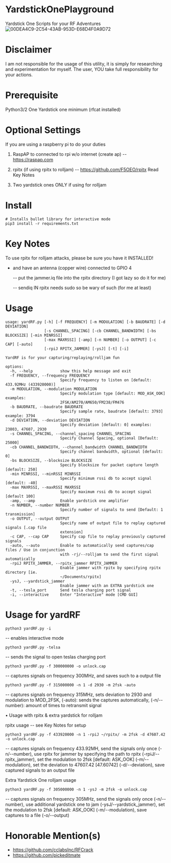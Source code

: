 # YardstickOnePlayground
Yardstick One Scripts for your RF Adventures
![00DEA4C9-2C54-43AB-953D-E68D4F0A9D72](https://user-images.githubusercontent.com/27988707/207140390-7b5ed47b-d0ec-4821-8831-7253384973a3.jpeg)


# Disclaimer
  I am not responsible for the usage of this utility, it is simply for researching and experimentation for myself.
  The user, YOU take full responsibility for your actions. 

# Prerequisite
   Python3/2
   One Yardstick one minimum (rfcat installed)

# Optional Settings
   If you are using a raspberry pi to do your duties
   1. RaspAP to connected to rpi w/o internet (create ap)
      -- https://raspap.com

   2. rpitx (if using rpitx to rolljam)
     -- https://github.com/F5OEO/rpitx
        Read Key Notes 

   3. Two yardstick ones ONLY if using for rolljam

# Install
```
# Installs bullet library for interactive mode
pip3 install -r requirements.txt
```
   
# Key Notes
  To use rpitx for rolljam attacks, please be sure you have it INSTALLED!
  
  - and have an antenna (copper wire) connected to GPIO 4

    -- put the jammer.iq file into the rpitx directory (I got lazy so do it for me)

    -- sendiq IN rpitx needs sudo so be wary of such (for me at least)

# Usage
```
usage: yardRF.py [-h] [-f FREQUENCY] [-m MODULATION] [-b BAUDRATE] [-d DEVIATION]
                 [-s CHANNEL_SPACING] [-cb CHANNEL_BANDWIDTH] [-bs BLOCKSIZE] [-min MINRSSI]
                 [-max MAXRSSI] [-amp] [-n NUMBER] [-o OUTPUT] [-c CAP] [-auto]
                 [-rpiJ RPITX_JAMMER] [-ysJ] [-t] [-i]

YardRF is for your capturing/replaying/rolljam fun

options:
  -h, --help            show this help message and exit
  -f FREQUENCY, --frequency FREQUENCY
                        Specify frequency to listen on [default: 433.92MHz (433920000)]
  -m MODULATION, --modulation MODULATION
                        Specify modulation type [default: MOD_ASK_OOK] examples:
                        2FSK/AM270/AM650/FM238/FM476
  -b BAUDRATE, --baudrate BAUDRATE
                        Specify sample rate, baudrate [default: 3793] example: 3794
  -d DEVIATION, --deviation DEVIATION
                        Specify deviation [default: 0] examples: 23803, 47607, 2930
  -s CHANNEL_SPACING, --channel_spacing CHANNEL_SPACING
                        Specify Channel Spacing, optional [Default: 25000]
  -cb CHANNEL_BANDWIDTH, --channel_bandwidth CHANNEL_BANDWIDTH
                        Specify channel bandwidth, optional [default: 0]
  -bs BLOCKSIZE, --blocksize BLOCKSIZE
                        Specify blocksize for packet capture length [default: 250]
  -min MINRSSI, --minRSSI MINRSSI
                        Specify minimum rssi db to accept signal [default: -40]
  -max MAXRSSI, --maxRSSI MAXRSSI
                        Specify maximum rssi db to accept signal [default 100]
  -amp, --amp           Enable yardstick one amplifier
  -n NUMBER, --number NUMBER
                        Specify number of signals to send [Default: 1 transmission]
  -o OUTPUT, --output OUTPUT
                        Specify name of output file to replay captured signals [.cap file
                        extension]
  -c CAP, --cap CAP     Specify cap file to replay previously captured signals
  -auto, --auto         Enable to automatically send captures/cap files / Use in conjunction
                        with -rj/--rolljam to send the first signal automatically
  -rpiJ RPITX_JAMMER, --rpitx_jammer RPITX_JAMMER
                        Enable jammer with rpitx by specifying rpitx directory [ie.
                        ~/Documents/rpitx]
  -ysJ, --yardstick_jammer
                        Enable jammer with an EXTRA yardstick one
  -t, --tesla_port      Send tesla charging port signal
  -i, --interactive     Enter "Interactive" mode [CMD GUI]

```

# Usage for yardRF
```
python3 yardRF.py -i
```
-- enables interactive mode

```
python3 yardRF.py -telsa
```
-- sends the signal to open teslas charging port
```
python3 yardRF.py -f 300000000 -o unlock.cap
```
-- captures signals on frequency 300MHz, and saves such to a output file

```
python3 yardRF.py -f 315000000 -n 1 -d 2930 -m 2fsk -auto
```
-- captures signals on frequency 315MHz, sets deviation to 2930 and modulation to MOD_2FSK, (-auto): sends the captures automatically, (-n/--number): amount of times to retransmit signal

• Usage with rpitx & extra yardstick for rolljam

rpitx usage -- see Key Notes for setup
```
python3 yardRF.py -f 433920000 -n 1 -rpiJ ~/rpitx/ -m 2fsk -d 47607.42 -o unlock.cap
```
-- captures signals on frequency 433.92MH, send the signals only once (-n/--number), use rpitx for jammer by specifying the path to rpitx (-rpiJ/--rpitx_jammer), set the modulation to 2fsk [default: ASK_OOK] (-m/--modulation), set the deviation to 47607.42 [47.60742] (-d/--deviation), save captured signals to an output file

Extra Yardstick One rolljam usage
```
python3 yardRF.py -f 305000000 -n 1 -ysJ -m 2fsk -o unlock.cap
```
-- captures signals on frequency 305MHz, send the signals only once (-n/--number), use additional yardstick one to jam (-ysJ/--yardstick_jammer), set the modulation to 2fsk [default: ASK_OOK] (-m/--modulation), save captures to a file (-o/--output)

# Honorable Mention(s)
- https://github.com/cclabsInc/RFCrack
- https://github.com/pickeditmate
